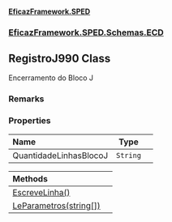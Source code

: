 #### [EficazFramework.SPED](EficazFrameworkSPED.md 'EficazFramework SPED')
### [EficazFramework.SPED.Schemas.ECD](EficazFramework.SPED.Schemas.ECD.md 'EficazFramework.SPED.Schemas.ECD')

## RegistroJ990 Class

Encerramento do Bloco J

### Remarks
### Properties

| Name | Type | |
| :--- | :---: | :--- |
| QuantidadeLinhasBlocoJ | `String` |  |

| Methods | |
| :--- | :--- |
| [EscreveLinha()](EficazFramework.SPED.Schemas.ECD/RegistroJ990/EscreveLinha().md 'EficazFramework.SPED.Schemas.ECD.RegistroJ990.EscreveLinha()') | |
| [LeParametros(string[])](EficazFramework.SPED.Schemas.ECD/RegistroJ990/LeParametros(string[]).md 'EficazFramework.SPED.Schemas.ECD.RegistroJ990.LeParametros(string[])') | |
